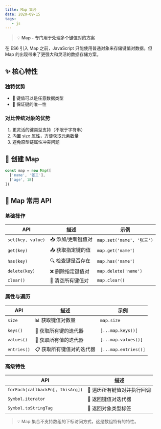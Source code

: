 ```yaml
---
title: Map 集合
date: 2020-09-15
tags:
   - js
---
```


> 💡 **Map - 专门用于处理多个键值对的方案**

在 ES6 引入 Map 之前，JavaScript 只能使用普通对象来存储键值对数据。但 Map 的出现带来了更强大和灵活的数据存储方案。

## ✨ 核心特性

### 独特优势

- 🔑 键值可以是任意数据类型
- 🎯 保证键的唯一性
<!-- - 📊 内置尺寸跟踪
- 🔄 原生迭代支持 -->

### 对比传统对象的优势

1. 更灵活的键类型支持（不限于字符串）
2. 内置 size 属性，方便获取元素数量
3. 避免原型链属性冲突问题

## 📝 创建 Map

```js
const map = new Map([
  ['name', '张三'],
  ['age', 18]
])
```

## 🔧 Map 常用 API

### 基础操作

| API               | 描述               | 示例                      |
| ----------------- | ------------------ | ------------------------- |
| `set(key, value)` | 📥 添加/更新键值对 | `map.set('name', '张三')` |
| `get(key)`        | 📤 获取指定键的值  | `map.get('name')`         |
| `has(key)`        | 🔍 检查键是否存在  | `map.has('name')`         |
| `delete(key)`     | ❌ 删除指定键值对  | `map.delete('name')`      |
| `clear()`         | 🧹 清空所有键值对  | `map.clear()`             |

### 属性与遍历

| API         | 描述                      | 示例                 |
| ----------- | ------------------------- | -------------------- |
| `size`      | 📊 获取键值对数量         | `map.size`           |
| `keys()`    | 🔑 获取所有键的迭代器     | `[...map.keys()]`    |
| `values()`  | 💎 获取所有值的迭代器     | `[...map.values()]`  |
| `entries()` | 📋 获取所有键值对的迭代器 | `[...map.entries()]` |

### 高级特性

| API                              | 描述                        |
| -------------------------------- | --------------------------- |
| `forEach(callbackFn[, thisArg])` | 🔄 遍历所有键值对并执行回调 |
| `Symbol.iterator`                | 🔁 返回键值对迭代器         |
| `Symbol.toStringTag`             | 📝 返回对象类型标签         |

> 💡 Map 集合不支持数组的下标访问方式，这是数组特有的特性。
